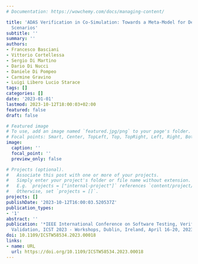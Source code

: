 ```yaml
---
# Documentation: https://wowchemy.com/docs/managing-content/

title: 'ADAS Verification in Co-Simulation: Towards a Meta-Model for Defining Test
  Scenarios'
subtitle: ''
summary: ''
authors:
- Francesco Basciani
- Vittorio Cortellessa
- Sergio Di Martino
- Dario Di Nucci
- Daniele Di Pompeo
- Carmine Gravino
- Luigi Libero Lucio Starace
tags: []
categories: []
date: '2023-01-01'
lastmod: 2023-10-12T18:00:03+02:00
featured: false
draft: false

# Featured image
# To use, add an image named `featured.jpg/png` to your page's folder.
# Focal points: Smart, Center, TopLeft, Top, TopRight, Left, Right, BottomLeft, Bottom, BottomRight.
image:
  caption: ''
  focal_point: ''
  preview_only: false

# Projects (optional).
#   Associate this post with one or more of your projects.
#   Simply enter your project's folder or file name without extension.
#   E.g. `projects = ["internal-project"]` references `content/project/deep-learning/index.md`.
#   Otherwise, set `projects = []`.
projects: []
publishDate: '2023-10-12T16:00:03.520537Z'
publication_types:
- '1'
abstract: ''
publication: '*IEEE International Conference on Software Testing, Verification and
  Validation, ICST 2023 - Workshops, Dublin, Ireland, April 16-20, 2023*'
doi: 10.1109/ICSTW58534.2023.00018
links:
- name: URL
  url: https://doi.org/10.1109/ICSTW58534.2023.00018
---
```

